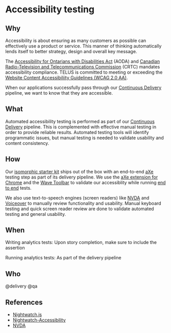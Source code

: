 # Accessibility testing

## Why

Accessibility is about ensuring as many customers as possible can effectively use a product or service. This manner of thinking automatically lends itself to better strategy, design and overall key message.

The [Accessibility for Ontarians with Disabilities Act](http://www.aoda.ca/) (AODA) and [Canadian Radio-Television and Telecommunications Commission](http://www.crtc.gc.ca/eng/home-accueil.htm) (CRTC) mandates accessibility compliance. TELUS is committed to meeting or exceeding the [Website Content Accessibiliity Guidelines (WCAG 2.0 AA)](https://www.w3.org/WAI/WCAG20/quickref/).

When our applications successfully pass through our [Continuous Delivery](/process/continuous-delivery.md) pipeline, we want to know that they are accessible.

## What

Automated accessibility testing is performed as part of our [Continuous Delivery](/process/continuous-delivery.md) pipeline. This is complemented with effective manual testing in order to provide reliable results. Automated testing tools will identify programmatic issues, but manual testing is needed to validate usability and content consistency.

## How

Our [isomorphic starter kit](/development/starter-kits.md) ships out of the box with an end-to-end [aXe](https://axe-core.org/) testing step as part of its delivery pipeline. We use the [aXe extension for Chrome](https://chrome.google.com/webstore/detail/axe/lhdoppojpmngadmnindnejefpokejbdd) and the [Wave Toolbar](http://wave.webaim.org/extension/) to validate our accessiblity while running [end to end](e2e.md) tests.

We also use text-to-speech engines (screen readers) like [NVDA](https://www.nvaccess.org/) and [Voiceover](https://www.apple.com/ca/accessibility/iphone/vision/) to manually review functionality and usability. Manual keyboard testing and quick screen reader review are done to validate automated testing and general usability.

## When

Writing analytics tests: Upon story completion, make sure to include the assertion

Running analytics tests: As part of the delivery pipeline

## Who

@delivery
@qa

## References

- [Nightwatch.js](http://nightwatchjs.org/)
- [Nightwatch-Accessibility](https://github.com/ahmadnassri/nightwatch-accessibility)
- [NVDA](https://www.nvaccess.org/)
